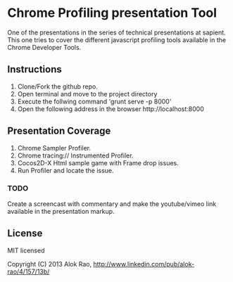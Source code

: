 # Chrome Profiling presentation Tool

One of the presentations in the series of technical presentations at sapient. This one tries to cover the different javascript profiling tools available in the Chrome Developer Tools.


## Instructions

1. Clone/Fork the github repo.
2. Open terminal and move to the project directory
3. Execute the follwing command 'grunt serve -p 8000' 
4. Open the following address in the browser http://localhost:8000


## Presentation Coverage

1. Chrome Sampler Profiler.
2. Chrome tracing:// Instrumented Profiler.
3. Cocos2D-X Html sample game with Frame drop issues.
4. Run Profiler and locate the issue.


### TODO

Create a screencast with commentary and make the youtube/vimeo link available in the presentation markup.


## License

MIT licensed

Copyright (C) 2013 Alok Rao, http://www.linkedin.com/pub/alok-rao/4/157/13b/
